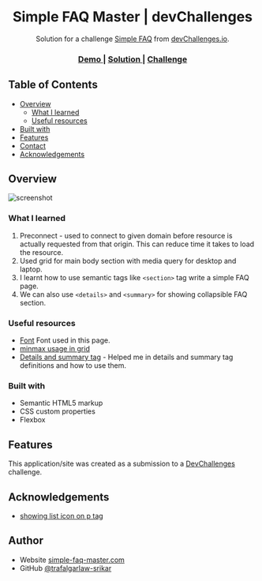 <!-- Please update value in the {}  -->

<h1 align="center">Simple FAQ Master | devChallenges</h1>

<div align="center">
   Solution for a challenge <a href="https://devchallenges.io/challenge/simple-faq-challenge" target="_blank">Simple FAQ</a> from <a href="http://devchallenges.io" target="_blank">devChallenges.io</a>.
</div>

<div align="center">
  <h3>
    <a href="https://trafalgarlaw-srikar.github.io">
      Demo
    </a>
    <span> | </span>
    <a href="https://trafalgarlaw-srikar.github.io/frontend-simple-faq-master/">
      Solution
    </a>
    <span> | </span>
    <a href="https://devchallenges.io/challenge/simple-faq-challenge">
      Challenge
    </a>
  </h3>
</div>

<!-- TABLE OF CONTENTS -->

## Table of Contents

- [Overview](#overview)
  - [What I learned](#what-i-learned)
  - [Useful resources](#useful-resources)
- [Built with](#built-with)
- [Features](#features)
- [Contact](#contact)
- [Acknowledgements](#acknowledgements)

<!-- OVERVIEW -->

## Overview

![screenshot](https://i.postimg.cc/pdRtPtzw/Screenshot-2025-05-18-at-5-55-55-PM.png)

<!--
Introduce your projects by taking a screenshot or a gif. Try to tell visitors a story about your project by answering:

- What have you learned/improved?
- Your wisdom? :)
-->

### What I learned

1. Preconnect - used to connect to given domain before resource is actually requested from that origin. This can reduce time it takes to load the resource.
1. Used grid for main body section with media query for desktop and laptop. 
2. I learnt how to use semantic tags like ```<section>``` tag write a simple FAQ page.
3. We can also use ```<details>``` and ```<summary>``` for showing collapsible FAQ section.

### Useful resources

- [Font](https://fonts.googleapis.com/css2?family=Inter:ital,opsz,wght@0,14..32,100..900;1,14..32,100..900&display=swap) Font used in this page.
- [minmax usage in grid](https://developer.mozilla.org/en-US/docs/Web/CSS/minmax)
- [Details and summary tag](https://www.w3schools.com/tags/tag_details.asp) - Helped me in details and summary tag definitions and how to use them.
<!--
- [Example resource 1](https://www.example.com) - This helped me for XYZ reason. I really liked this pattern and will use it going forward.
- [Example resource 2](https://www.example.com) - This is an amazing article which helped me finally understand XYZ. I'd recommend it to anyone still learning this concept.
-->

### Built with

<!-- This section should list any major frameworks that you built your project using. Here are a few examples.-->

- Semantic HTML5 markup
- CSS custom properties
- Flexbox

## Features

<!-- List the features of your application or follow the template. Don't share the figma file here :) -->

This application/site was created as a submission to a [DevChallenges](https://devchallenges.io/challenges-dashboard) challenge.

## Acknowledgements

<!-- This section should list any articles or add-ons/plugins that helps you to complete the project. This is optional but it will help you in the future. For exmpale -->

- [showing list icon on p tag](https://stackoverflow.com/questions/4764156/how-to-add-list-style-type-disc-to-p-tag)

## Author

- Website [simple-faq-master.com](https://trafalgarlaw-srikar.github.io/frontend-simple-faq-master/)
- GitHub [@trafalgarlaw-srikar](https://github.com/trafalgarlaw-srikar)
